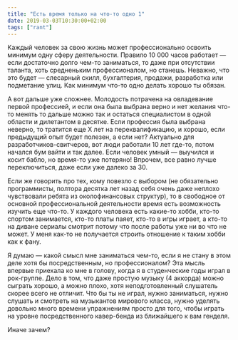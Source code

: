 ```yaml
---
title: "Есть время только на что-то одно 1"
date: 2019-03-03T10:30:00+02:00
tags: ["rant"]
---
```


Каждый человек за свою жизнь может профессионально освоить минимум одну сферу деятельности. Правило 10 000 часов работает — если достаточно долго чем-то заниматься, то даже при отсутствии таланта, хоть средненьким профессионалом, но станешь. Неважно, что это будет — слесарный скилл, бухгалтерия, продажи, разработка или подметание улиц. Как минимум что-то одно делать хорошо ты обязан. 

А вот дальше уже сложнее. Молодость потрачена на овладевание первой профессией, и если она была выбрана верно и нет желания что-то менять то дальше можно так и остаться специалистом в одной области и дилетантом в десятке. Если профессия была выбрана неверно, то тратится еще Х лет на переквалификацию, и хорошо, если предыдущий опыт будет полезен, а если нет? Актуально для разработчиков-свитчеров, вот люди работали 10 лет где-то, потом начался бум вайти и так далее. Если человек умный — выучился и косит бабло, но время-то уже потеряно! Впрочем, все равно лучше переключиться, даже если уже далеко за 30. 

Если же говорить про тех, кому повезло с выбором (не обязательно программисты, полтора десятка лет назад себя очень даже неплохо чувствовали ребята из околофинансовых структур), то в свободное от основной профессиональной деятельности время есть возможность изучить еще что-то. У каждого человека есть какие-то хобби, кто-то спортом занимается, кто-то платы паяет, кто-то в игры играет, а кто-то на диване сериалы смотрит потому что после работы уже ни во что не может. У меня как-то не получается строить отношение к таким хобби как к фану. 

Я думаю — какой смысл мне заниматься чем-то, если я не стану в этом деле хотя бы посредственным, но профессионалом? Эта мысль впервые приехала ко мне в голову, когда я в студенческие годы играл в рок-группе. Дело в том, что даже простую музыку (4 аккорда) можно сыграть хорошо, а можно плохо, хотя неподготовленный слушатель скорее всего не отличит. Что бы ты не играл, нужно заниматься, нужно слушать и смотреть на музыкантов мирового класса, нужно уделять довольно много времени упражнениям просто для того, чтобы играть на уровне посредственного кавер-бенда из ближайшего к вам генделя. 

Иначе зачем?